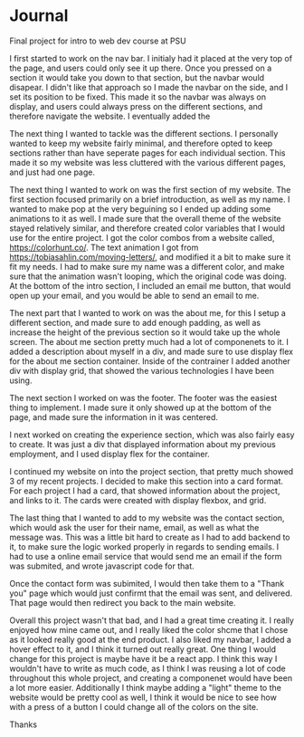 # Journal

Final project for intro to web dev course at PSU

I first started to work on the nav bar. I initialy had it placed at the very top of the page, and users could only see it up there. Once you pressed on a section it would take you down to that section, but the navbar would disapear. I didn't like that approach so I made the navbar on the side, and I set its position to be fixed. This made it so the navbar was always on display, and users could always press on the different sections, and therefore navigate the website. I eventually added the

The next thing I wanted to tackle was the different sections. I personally wanted to keep my website fairly minimal, and therefore opted to keep sections rather than have seperate pages for each individual section. This made it so my website was less cluttered with the various different pages, and just had one page.

The next thing I wanted to work on was the first section of my website. The first section focused primarily on a brief introduction, as well as my name. I wanted to make pop at the very beguining so I ended up adding some animations to it as well. I made sure that the overall theme of the website stayed relatively similar, and therefore created color variables that I would use for the entire project. I got the color combos from a website called, https://colorhunt.co/. The text animation I got from https://tobiasahlin.com/moving-letters/, and modified it a bit to make sure it fit my needs. I had to make sure my name was a different color, and make sure that the animation wasn't looping, which the original code was doing. At the bottom of the intro section, I included an email me button, that would open up your email, and you would be able to send an email to me.

The next part that I wanted to work on was the about me, for this I setup a different section, and made sure to add enough padding, as well as increase the height of the previous section so it would take up the whole screen. The about me section pretty much had a lot of componenets to it. I added a description about myself in a div, and made sure to use display flex for the about me section container. Inside of the contrainer I added another div with display grid, that showed the various technologies I have been using.

The next section I worked on was the footer. The footer was the easiest thing to implement. I made sure it only showed up at the bottom of the page, and made sure the information in it was centered.

I next worked on creating the experience section, which was also fairly easy to create. It was just a div that displayed information about my previous employment, and I used display flex for the container.

I continued my website on into the project section, that pretty much showed 3 of my recent projects. I decided to make this section into a card format. For each project I had a card, that showed information about the project, and links to it. The cards were created with display flexbox, and grid.

The last thing that I wanted to add to my website was the contact section, which would ask the user for their name, email, as well as what the message was. This was a little bit hard to create as I had to add backend to it, to make sure the logic worked properly in regards to sending emails. I had to use a online email service that would send me an email if the form was submited, and wrote javascript code for that.

Once the contact form was subimited, I would then take them to a "Thank you" page which would just confirmt that the email was sent, and delivered. That page would then redirect you back to the main website.

Overall this project wasn't that bad, and I had a great time creating it. I really enjoyed how mine came out, and I really liked the color shcme that I chose as it looked really good at the end product. I also liked my navbar, I added a hover effect to it, and I think it turned out really great. One thing I would change for this project is maybe have it be a react app. I think this way I wouldn't have to write as much code, as I think I was reusing a lot of code throughout this whole project, and creating a componenet would have been a lot more easier. Additionally I think maybe adding a "light" theme to the website would be pretty cool as well, I think it would be nice to see how with a press of a button I could change all of the colors on the site.

Thanks
